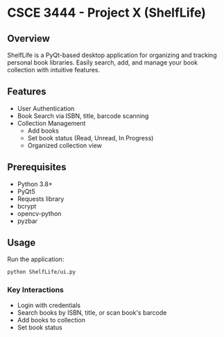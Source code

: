 # CSCE 3444 - Project X (ShelfLife)

## Overview

ShelfLife is a PyQt-based desktop application for organizing and tracking personal book libraries. Easily search, add, and manage your book collection with intuitive features.


## Features

- User Authentication
- Book Search via ISBN, title, barcode scanning
- Collection Management
  - Add books 
  - Set book status (Read, Unread, In Progress)
  - Organized collection view


## Prerequisites

- Python 3.8+
- PyQt5
- Requests library
- bcrypt
- opencv-python
- pyzbar



## Usage

Run the application:
```bash
python ShelfLife/ui.py
```


### Key Interactions
- Login with credentials
- Search books by ISBN, title, or scan book's barcode
- Add books to collection
- Set book status
